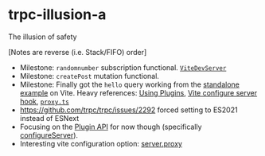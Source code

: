 # trpc-illusion-a
The illusion of safety

[Notes are reverse (i.e. Stack/FIFO) order]
- Milestone: `randomnumber` subscription functional. [`ViteDevServer`](https://vitejs.dev/guide/api-javascript.html#vitedevserver)
- Milestone: `createPost` mutation functional.
- Milestone: Finally got the `hello` query working from the [standalone example](https://github.com/trpc/trpc/tree/main/examples/standalone-server) on Vite. Heavy references: [Using Plugins](https://vitejs.dev/guide/using-plugins.html#using-plugins), [Vite configure server hook](https://vitejs.dev/guide/api-plugin.html#vite-specific-hooks), [`proxy.ts`](https://github.com/vitejs/vite/blob/ae5639ccfa29c056fbb1a3ebb55070b65392168d/packages/vite/src/node/server/middlewares/proxy.ts)
- https://github.com/trpc/trpc/issues/2292 forced setting to ES2021 instead of ESNext
- Focusing on the [Plugin API](https://vitejs.dev/guide/api-plugin.html) for now though (specifically [configureServer](https://vitejs.dev/guide/api-plugin.html#vite-specific-hooks)).
- Interesting vite configuration option: [server.proxy](https://vitejs.dev/config/server-options.html#server-proxy)
 
